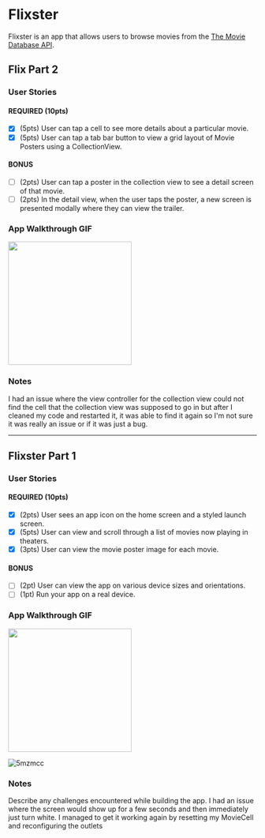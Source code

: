 # Flixster

Flixster is an app that allows users to browse movies from the [The Movie Database API](http://docs.themoviedb.apiary.io/#).


## Flix Part 2

### User Stories

#### REQUIRED (10pts)
- [X] (5pts) User can tap a cell to see more details about a particular movie.
- [X] (5pts) User can tap a tab bar button to view a grid layout of Movie Posters using a CollectionView.

#### BONUS
- [ ] (2pts) User can tap a poster in the collection view to see a detail screen of that movie.
- [ ] (2pts) In the detail view, when the user taps the poster, a new screen is presented modally where they can view the trailer.

### App Walkthrough GIF


<img src="https://im7.ezgif.com/tmp/ezgif-7-dddf99394b3e.gif" width=250><br>



### Notes
I had an issue where the view controller for the collection view could not find the cell that the collection view was supposed to go in but after I cleaned my code and restarted it, it was able to find it again so I'm not sure it was really an issue or if it was just a bug.

---

## Flixster Part 1

### User Stories

#### REQUIRED (10pts)
- [X] (2pts) User sees an app icon on the home screen and a styled launch screen.
- [X] (5pts) User can view and scroll through a list of movies now playing in theaters.
- [X] (3pts) User can view the movie poster image for each movie.

#### BONUS
- [ ] (2pt) User can view the app on various device sizes and orientations.
- [ ] (1pt) Run your app on a real device.

### App Walkthrough GIF

<img src="YOUR_GIF_URL_HERE" width=250><br>

![5mzmcc](https://user-images.githubusercontent.com/87451905/133342748-5b019540-69d0-4b7b-9285-f45d50377f8c.gif) 




### Notes
Describe any challenges encountered while building the app.
I had an issue where the screen would show up for a few seconds and then immediately just turn white. I managed to get it working again by resetting my MovieCell and reconfiguring the outlets
